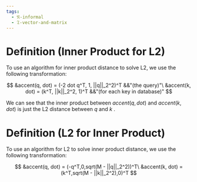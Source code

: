 ```yaml
---
tags:
  - 𝔑-informal
  - 𝔗-vector-and-matrix
---
```

# Definition (Inner Product for L2)

To use an algorithm for inner product distance to solve L2, we use the following transformation: 

$$
&accent(q, dot) = (-2 dot q^T, 1, ||q||_2^2)^T &&"(the query)"\
&accent(k, dot) = (k^T, ||k||_2^2, 1)^T &&"(for each key in database)"
$$

We can see that the inner product between $accent(q, dot)$ and $accent(k, dot)$ is just the L2 distance between $q$ and $k$ . 

# Definition (L2 for Inner Product)

To use an algorithm for L2 to solve inner product distance, we use the following transformation: 

$$
&accent(q, dot) = (-q^T,0,sqrt(M - ||q||_2^2))^T\
&accent(k, dot) = (k^T,sqrt(M - ||k||_2^2),0)^T
$$
